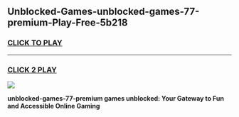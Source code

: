 
## Unblocked-Games-unblocked-games-77-premium-Play-Free-5b218
<h3>
<a href="https://premium76.site?title=unblocked-games-77-premium&ref=18A1">CLICK TO PLAY</a></h3>
<hr>

<h3>
<a href="https://premium76.site?title=unblocked-games-77-premium&ref=18A1">CLICK 2 PLAY</a>
  
</h3>

<a href="https://premium76.site?title=unblocked-games-77-premium&ref=18A1"><img src="https://clearcache.store/games.png"></a>


**unblocked-games-77-premium games unblocked: Your Gateway to Fun and Accessible Online Gaming**
